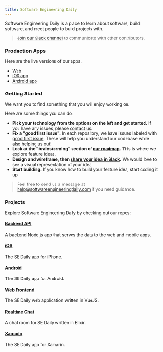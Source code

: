 ```yaml
---
title: Software Engineering Daily
---
```


Software Engineering Daily is a place to learn about software, build software, and meet people to build projects with.

> [Join our Slack channel](http://softwaredaily.herokuapp.com/) to communicate with other contributors.

### Production Apps

Here are the live versions of our apps.
* [Web](https://sedaily.herokuapp.com/#/)
* [iOS app](https://itunes.apple.com/us/app/software-engineering-daily-podcast-app/id1253734426?mt=8)
* [Android app](https://play.google.com/store/apps/details?id=com.koalatea.thehollidayinn.softwareengineeringdaily)

### Getting Started

We want you to find something that you will enjoy working on.

Here are some things you can do:
* **Pick your technology from the options on the left and get started.** If you have any issues, please [contact us](mailto:help@softwareengineeringdaily.com).
* **Fix a "good first issue".** In each repository, we have issues labeled with [good first issue](https://github.com/SoftwareEngineeringDaily/sedaily-front-end/labels/good%20first%20issue). These will help you understand our codebase while also helping us out!
* **Look at the "brainstorming" section of [our roadmap](https://github.com/orgs/SoftwareEngineeringDaily/projects/1).** This is where we explore feature ideas.
* **Design and wireframe, then [share your idea in Slack](http://softwaredaily.herokuapp.com/).** We would love to see a visual representation of your idea.
* **Start building.** If you know how to build your feature idea, start coding it up.

> Feel free to send us a message at [help@softwareengineeringdaily.com](mailto:help@softwareengineeringdaily.com) if you need guidance.

### Projects

Explore Software Engineering Daily by checking out our repos:

#### [Backend API](https://github.com/SoftwareEngineeringDaily/software-engineering-daily-api)

A backend Node.js app that serves the data to the web and mobile apps.

#### [iOS](https://github.com/SoftwareEngineeringDaily/se-daily-iOS)

The SE Daily app for iPhone.

#### [Android](https://github.com/SoftwareEngineeringDaily/SEDaily-Android)

The SE Daily app for Android.

#### [Web Frontend](https://github.com/SoftwareEngineeringDaily/sedaily-front-end)

The SE Daily web application written in VueJS.

#### [Realtime Chat](https://github.com/SoftwareEngineeringDaily/se-daily-rt)

A chat room for SE Daily written in Elixir.

#### [Xamarin](https://github.com/SoftwareEngineeringDaily/se-daily-rt)

The SE Daily app for Xamarin.
